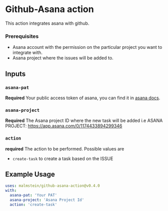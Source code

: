 
# Github-Asana action

This action integrates asana with github.

### Prerequisites

- Asana account with the permission on the particular project you want to integrate with.
- Asana project where the issues will be added to.

## Inputs

### `asana-pat`

**Required** Your public access token of asana, you can find it in [asana docs](https://developers.asana.com/docs/#authentication-basics).

### `asana-project`

**Required** The Asana project ID where the new task will be added i.e ASANA PROJECT: https://app.asana.com/0/1174433894299346

### `action`

**required** The action to be performed. Possible values are
* `create-task` to create a task based on the ISSUE

## Example Usage

```yaml
uses: malmstein/github-asana-action@v0.4.0
with:
  asana-pat: 'Your PAT'
  asana-project: 'Asana Project Id'
  action: 'create-task'
```
